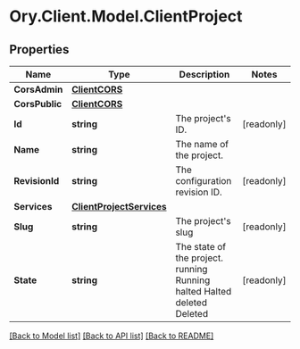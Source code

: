 # Ory.Client.Model.ClientProject

## Properties

Name | Type | Description | Notes
------------ | ------------- | ------------- | -------------
**CorsAdmin** | [**ClientCORS**](ClientCORS.md) |  | 
**CorsPublic** | [**ClientCORS**](ClientCORS.md) |  | 
**Id** | **string** | The project&#39;s ID. | [readonly] 
**Name** | **string** | The name of the project. | 
**RevisionId** | **string** | The configuration revision ID. | [readonly] 
**Services** | [**ClientProjectServices**](ClientProjectServices.md) |  | 
**Slug** | **string** | The project&#39;s slug | [readonly] 
**State** | **string** | The state of the project. running Running halted Halted deleted Deleted | [readonly] 

[[Back to Model list]](../README.md#documentation-for-models) [[Back to API list]](../README.md#documentation-for-api-endpoints) [[Back to README]](../README.md)

